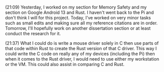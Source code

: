 (21:09)
Yesterday, I worked on my section for Memory Safety and my section on Google Android 13 and Rust.  I haven't went back to the Pi and don't think I will for this project. Today, I've worked on very minor tasks such as small edits and making sure all my reference citations are in order. Tomorrow, I'll hopefully work on another dissertation section or at least conduct the research for it. 

(21:37)
What I could do is write a mouse driver solely in C then use parts of that code within Rust to create the Rust version of that C driver. This way I could write the C code on really any of my devices (including the Pi) then when it comes to the Rust driver, I would need to use either my workstation or the VM. This could also assist in comparing C and Rust.